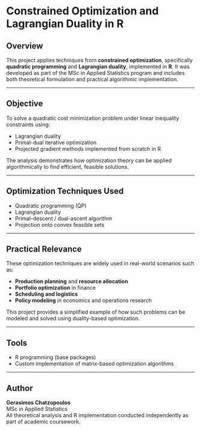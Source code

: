 # Constrained Optimization and Lagrangian Duality in R

## Overview

This project applies techniques from **constrained optimization**, specifically **quadratic programming** and **Lagrangian duality**, implemented in **R**. It was developed as part of the MSc in Applied Statistics program and includes both theoretical formulation and practical algorithmic implementation.

---

## Objective

To solve a quadratic cost minimization problem under linear inequality constraints using:

- Lagrangian duality
- Primal-dual iterative optimization
- Projected gradient methods implemented from scratch in R

The analysis demonstrates how optimization theory can be applied algorithmically to find efficient, feasible solutions.

---

## Optimization Techniques Used

- Quadratic programming (QP)
- Lagrangian duality
- Primal-descent / dual-ascent algorithm
- Projection onto convex feasible sets

---

## Practical Relevance

These optimization techniques are widely used in real-world scenarios such as:

- **Production planning** and **resource allocation**
- **Portfolio optimization** in finance
- **Scheduling and logistics**
- **Policy modeling** in economics and operations research

This project provides a simplified example of how such problems can be modeled and solved using duality-based optimization.

---

## Tools

- R programming (base packages)
- Custom implementation of matrix-based optimization algorithms

---

## Author

**Gerasimos Chatzopoulos**  
MSc in Applied Statistics  
All theoretical analysis and R implementation conducted independently as part of academic coursework.


